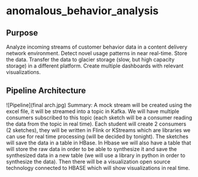 # anomalous_behavior_analysis
## Purpose
Analyze incoming streams of customer behavior data in a content delivery network environment. Detect novel usage patterns in near real-time. Store the data. Transfer the data to glacier storage (slow, but high capacity storage) in a different platform. Create multiple dashboards with relevant visualizations.
## Pipeline Architecture
![Pipeline](final arch.jpg)
Summary: A mock stream will be created using the excel file, it will be streamed into a topic in Kafka. We will have multiple consumers subscribed to this topic (each sketch will be a consumer reading the data from the topic in real time). Each student will create 2 consumers (2 sketches), they will be written in Flink or KStreams which are libraries we can use for real time processing (will be decided by tonight). The sketches will save the data in a table in HBase. In Hbase we will also have a table that will store the raw data in order to be able to synthesize it and save the synthesized data in a new table (we will use a library in python in order to synthesize the data). Then there will be a visualization open source technology connected to HBASE which will show visualizations in real time.
